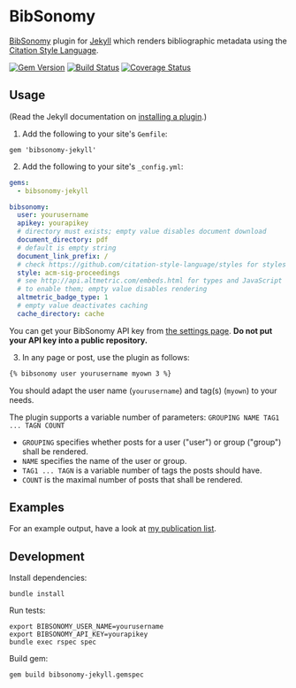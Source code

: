# BibSonomy

[BibSonomy](https://www.bibsonomy.org/) plugin for
[Jekyll](http://jekyllrb.com/) which renders bibliographic metadata
using the [Citation Style Language](http://citationstyles.org/).

[![Gem Version](https://badge.fury.io/rb/bibsonomy-jekyll.svg)](http://badge.fury.io/rb/bibsonomy-jekyll)
[![Build Status](https://travis-ci.org/rjoberon/bibsonomy-jekyll.svg?branch=master)](https://travis-ci.org/rjoberon/bibsonomy-jekyll)
[![Coverage
Status](https://coveralls.io/repos/rjoberon/bibsonomy-jekyll/badge.svg)](https://coveralls.io/r/rjoberon/bibsonomy-jekyll)

## Usage

(Read the Jekyll documentation on [installing a plugin](https://jekyllrb.com/docs/plugins/#installing-a-plugin).)

1. Add the following to your site's `Gemfile`:

```
gem 'bibsonomy-jekyll'
```

2. Add the following to your site's `_config.yml`:

```yml
gems:
  - bibsonomy-jekyll

bibsonomy:
  user: yourusername
  apikey: yourapikey
  # directory must exists; empty value disables document download
  document_directory: pdf
  # default is empty string
  document_link_prefix: /
  # check https://github.com/citation-style-language/styles for styles
  style: acm-sig-proceedings
  # see http://api.altmetric.com/embeds.html for types and JavaScript
  # to enable them; empty value disables rendering
  altmetric_badge_type: 1
  # empty value deactivates caching
  cache_directory: cache
```

You can get your BibSonomy API key from
[the settings page](https://www.bibsonomy.org/settings?selTab=1#selTab1). **Do
not put your API key into a public repository.**

3. In any page or post, use the plugin as follows:

```markdown
{% bibsonomy user yourusername myown 3 %}
```

You should adapt the user name (`yourusername`)  and tag(s) (`myown`)
to your needs.

The plugin supports a variable number of parameters:
`GROUPING NAME TAG1 ... TAGN COUNT`
- `GROUPING` specifies whether posts for a user ("user") or group
  ("group") shall be rendered.
- `NAME` specifies the name of the user or group.
- `TAG1 ... TAGN` is a variable number of tags the posts should have.
- `COUNT` is the maximal number of posts that shall be rendered.

## Examples

For an example output, have a look at
[my publication list](https://amor.cms.hu-berlin.de/~jaeschkr/publications.html).

## Development

Install dependencies:
```shell
bundle install
```

Run tests:
```shell
export BIBSONOMY_USER_NAME=yourusername
export BIBSONOMY_API_KEY=yourapikey
bundle exec rspec spec
```

Build gem:
```shell
gem build bibsonomy-jekyll.gemspec
```
